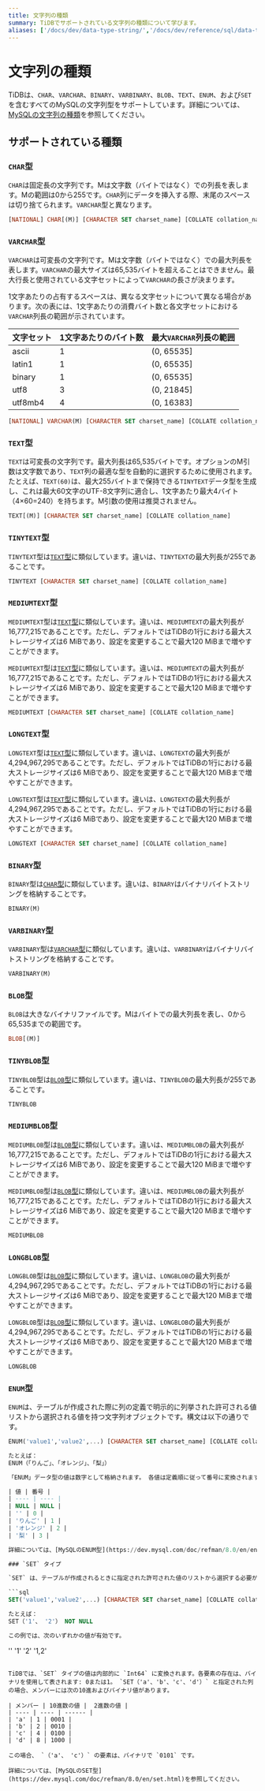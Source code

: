 ```yaml
---
title: 文字列の種類
summary: TiDBでサポートされている文字列の種類について学びます。
aliases: ['/docs/dev/data-type-string/','/docs/dev/reference/sql/data-types/string/']
---
```


# 文字列の種類

TiDBは、`CHAR`、`VARCHAR`、`BINARY`、`VARBINARY`、`BLOB`、`TEXT`、`ENUM`、および`SET`を含むすべてのMySQLの文字列型をサポートしています。詳細については、[MySQLの文字列の種類](https://dev.mysql.com/doc/refman/8.0/en/string-types.html)を参照してください。

## サポートされている種類

### `CHAR`型

`CHAR`は固定長の文字列です。Mは文字数（バイトではなく）での列長を表します。Mの範囲は0から255です。`CHAR`列にデータを挿入する際、末尾のスペースは切り捨てられます。`VARCHAR`型と異なります。

```sql
[NATIONAL] CHAR[(M)] [CHARACTER SET charset_name] [COLLATE collation_name]
```

### `VARCHAR`型

`VARCHAR`は可変長の文字列です。Mは文字数（バイトではなく）での最大列長を表します。`VARCHAR`の最大サイズは65,535バイトを超えることはできません。最大行長と使用されている文字セットによって`VARCHAR`の長さが決まります。

1文字あたりの占有するスペースは、異なる文字セットについて異なる場合があります。次の表には、1文字あたりの消費バイト数と各文字セットにおける`VARCHAR`列長の範囲が示されています。

| 文字セット | 1文字あたりのバイト数 | 最大`VARCHAR`列長の範囲 |
| ----- | ---- | ---- |
| ascii | 1 | (0, 65535] |
| latin1 | 1 | (0, 65535] |
| binary | 1 | (0, 65535] |
| utf8 | 3 | (0, 21845] |
| utf8mb4 | 4 | (0, 16383] |

```sql
[NATIONAL] VARCHAR(M) [CHARACTER SET charset_name] [COLLATE collation_name]
```

### `TEXT`型

`TEXT`は可変長の文字列です。最大列長は65,535バイトです。オプションのM引数は文字数であり、`TEXT`列の最適な型を自動的に選択するために使用されます。たとえば、`TEXT(60)`は、最大255バイトまで保持できる`TINYTEXT`データ型を生成し、これは最大60文字のUTF-8文字列に適合し、1文字あたり最大4バイト（4×60=240）を持ちます。M引数の使用は推奨されません。

```sql
TEXT[(M)] [CHARACTER SET charset_name] [COLLATE collation_name]
```

### `TINYTEXT`型

`TINYTEXT`型は[`TEXT`型](#text-type)に類似しています。違いは、`TINYTEXT`の最大列長が255であることです。

```sql
TINYTEXT [CHARACTER SET charset_name] [COLLATE collation_name]
```

### `MEDIUMTEXT`型

<CustomContent platform="tidb">

`MEDIUMTEXT`型は[`TEXT`型](#text-type)に類似しています。違いは、`MEDIUMTEXT`の最大列長が16,777,215であることです。ただし、デフォルトではTiDBの1行における最大ストレージサイズは6 MiBであり、設定を変更することで最大120 MiBまで増やすことができます。

</CustomContent>
<CustomContent platform="tidb-cloud">

`MEDIUMTEXT`型は[`TEXT`型](#text-type)に類似しています。違いは、`MEDIUMTEXT`の最大列長が16,777,215であることです。ただし、デフォルトではTiDBの1行における最大ストレージサイズは6 MiBであり、設定を変更することで最大120 MiBまで増やすことができます。

</CustomContent>

```sql
MEDIUMTEXT [CHARACTER SET charset_name] [COLLATE collation_name]
```

### `LONGTEXT`型

<CustomContent platform="tidb">

`LONGTEXT`型は[`TEXT`型](#text-type)に類似しています。違いは、`LONGTEXT`の最大列長が4,294,967,295であることです。ただし、デフォルトではTiDBの1行における最大ストレージサイズは6 MiBであり、設定を変更することで最大120 MiBまで増やすことができます。

</CustomContent>
<CustomContent platform="tidb-cloud">

`LONGTEXT`型は[`TEXT`型](#text-type)に類似しています。違いは、`LONGTEXT`の最大列長が4,294,967,295であることです。ただし、デフォルトではTiDBの1行における最大ストレージサイズは6 MiBであり、設定を変更することで最大120 MiBまで増やすことができます。

</CustomContent>

```sql
LONGTEXT [CHARACTER SET charset_name] [COLLATE collation_name]
```

### `BINARY`型

`BINARY`型は[`CHAR`型](#char-type)に類似しています。違いは、`BINARY`はバイナリバイトストリングを格納することです。

```sql
BINARY(M)
```

### `VARBINARY`型

`VARBINARY`型は[`VARCHAR`型](#varchar-type)に類似しています。違いは、`VARBINARY`はバイナリバイトストリングを格納することです。

```sql
VARBINARY(M)
```

### `BLOB`型

`BLOB`は大きなバイナリファイルです。Mはバイトでの最大列長を表し、0から65,535までの範囲です。

```sql
BLOB[(M)]
```

### `TINYBLOB`型

`TINYBLOB`型は[`BLOB`型](#blob-type)に類似しています。違いは、`TINYBLOB`の最大列長が255であることです。

```sql
TINYBLOB
```

### `MEDIUMBLOB`型

<CustomContent platform="tidb">

`MEDIUMBLOB`型は[`BLOB`型](#blob-type)に類似しています。違いは、`MEDIUMBLOB`の最大列長が16,777,215であることです。ただし、デフォルトではTiDBの1行における最大ストレージサイズは6 MiBであり、設定を変更することで最大120 MiBまで増やすことができます。

</CustomContent>
<CustomContent platform="tidb-cloud">

`MEDIUMBLOB`型は[`BLOB`型](#blob-type)に類似しています。違いは、`MEDIUMBLOB`の最大列長が16,777,215であることです。ただし、デフォルトではTiDBの1行における最大ストレージサイズは6 MiBであり、設定を変更することで最大120 MiBまで増やすことができます。

</CustomContent>

```sql
MEDIUMBLOB
```

### `LONGBLOB`型

<CustomContent platform="tidb">

`LONGBLOB`型は[`BLOB`型](#blob-type)に類似しています。違いは、`LONGBLOB`の最大列長が4,294,967,295であることです。ただし、デフォルトではTiDBの1行における最大ストレージサイズは6 MiBであり、設定を変更することで最大120 MiBまで増やすことができます。

</CustomContent>
<CustomContent platform="tidb-cloud">

`LONGBLOB`型は[`BLOB`型](#blob-type)に類似しています。違いは、`LONGBLOB`の最大列長が4,294,967,295であることです。ただし、デフォルトではTiDBの1行における最大ストレージサイズは6 MiBであり、設定を変更することで最大120 MiBまで増やすことができます。

</CustomContent>

```sql
LONGBLOB
```

### `ENUM`型

`ENUM`は、テーブルが作成された際に列の定義で明示的に列挙された許可される値リストから選択される値を持つ文字列オブジェクトです。構文は以下の通りです。

```sql
ENUM('value1','value2',...) [CHARACTER SET charset_name] [COLLATE collation_name]

たとえば：
ENUM（「りんご」、「オレンジ」、「梨」）

「ENUM」データ型の値は数字として格納されます。 各値は定義順に従って番号に変換されます。前述の例では、それぞれの文字列が番号にマップされます。

| 値 | 番号 |
| ---- | ---- |
| NULL | NULL |
| '' | 0 |
| 'りんご' | 1 |
| 'オレンジ' | 2 |
| '梨' | 3 |

詳細については、[MySQLのENUM型](https://dev.mysql.com/doc/refman/8.0/en/enum.html)を参照してください。

### `SET` タイプ

`SET` は、テーブルが作成されるときに指定された許可された値のリストから選択する必要がある、ゼロ個以上の値を持つ文字列オブジェクトです。 構文は次のとおりです。

```sql
SET('value1','value2',...) [CHARACTER SET charset_name] [COLLATE collation_name]

たとえば：
SET（'1'、 '2'） NOT NULL

この例では、次のいずれかの値が有効です。

```
''
'1'
'2'
'1,2'
```

TiDBでは、`SET` タイプの値は内部的に `Int64` に変換されます。各要素の存在は、バイナリを使用して表されます: 0または1。 `SET（'a'、'b'、'c'、'd'）` と指定された列の場合、メンバーには次の10進およびバイナリ値があります。

| メンバー | 10進数の値 |  2進数の値 |
| ---- | ---- | ------ |
| 'a' | 1 | 0001 |
| 'b' | 2 | 0010 |
| 'c' | 4 | 0100 |
| 'd' | 8 | 1000 |

この場合、 `（'a'、 'c'）` の要素は、バイナリで `0101` です。

詳細については、[MySQLのSET型](https://dev.mysql.com/doc/refman/8.0/en/set.html)を参照してください。